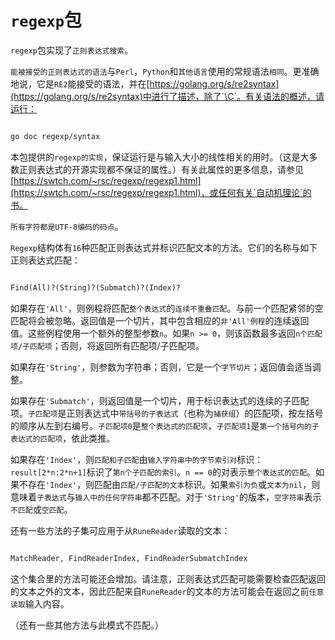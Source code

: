 
# `regexp`包

`regexp`包实现了`正则表达式搜索`。

`能被接受的正则表达式的语法`与`Perl`，`Python`和`其他语言`使用的常规语法`相同`。更准确地说，它是`RE2`能接受的语法，并在[https://golang.org/s/re2syntax](https://golang.org/s/re2syntax)中进行了描述，除了`\C`。有关语法的概述，请运行：

```sh

go doc regexp/syntax

```

本包提供的`regexp的实现`，保证运行是与输入大小的线性相关的用时。（这是大多数正则表达式的开源实现都不保证的属性。）有关此属性的更多信息，请参见[https://swtch.com/~rsc/regexp/regexp1.html](https://swtch.com/~rsc/regexp/regexp1.html)，或任何有关`自动机理论`的书。

`所有字符都是UTF-8编码的码点`。

`Regexp`结构体有`16`种匹配正则表达式并标识匹配文本的方法。它们的名称与如下正则表达式匹配：

```txt

Find(All)?(String)?(Submatch)?(Index)?

```

如果存在`'All'`，则例程将匹配`整个表达式`的`连续不重叠匹配`。与前一个匹配紧邻的空匹配将会被忽略。返回值是一个切片，其中包含相应的`非'All'例程`的连续返回值。这些例程使用一个额外的整型参数`n`。如果`n >= 0`，则该函数最多返回`n个匹配项/子匹配项`；否则，将返回所有匹配项/子匹配项。

如果存在`'String'`，则参数为字符串；否则，它是一个`字节切片`；返回值会适当调整。

如果存在`'Submatch'`，则返回值是一个切片，用于标识表达式的连续的子匹配项。`子匹配项`是正则表达式中`带括号的子表达式`（也称为`捕获组`）的匹配项，按左括号的顺序从左到右编号。`子匹配项0`是`整个表达式的匹配项`，`子匹配项1`是`第一个括号内的子表达式的匹配项`，依此类推。

如果存在`'Index'`，则`匹配和子匹配`由`输入字符串中的字节索引对`标识：`result[2*n:2*n+1]`标识了`第n个子匹配的索引`。`n == 0`的对表示`整个表达式的匹配`。如果不存在`'Index'`，则匹配由`匹配/子匹配的文本`标识。如果`索引为负`或`文本为nil`，则意味着`子表达式`与`输入中的任何字符串`都不匹配。对于`'String'`的版本，`空字符串`表示`不匹配`或`空匹配`。

还有一些方法的子集可应用于从`RuneReader`读取的文本：

```txt

MatchReader, FindReaderIndex, FindReaderSubmatchIndex

```

这个集合里的方法可能还会增加。请注意，正则表达式匹配可能需要检查匹配返回的文本之外的文本，因此匹配来自`RuneReader`的文本的方法可能会在返回之前`任意读取`输入内容。

（还有一些其他方法与此模式不匹配。）
